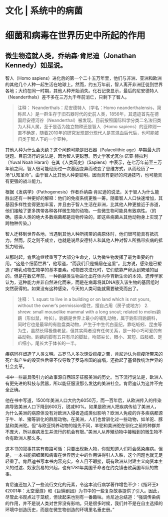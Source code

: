 # 文化 | 系统中的病菌
# 细菌和病毒在世界历史中所起的作用
## 微生物造就人类，乔纳森·肯尼迪（Jonathan Kennedy）如是说。

智人（Homo sapiens）进化后的第一个二十五万年里，他们与非洲、亚洲和欧洲的其他几个人种一起生活在地球上。然而，约五万年前，智人离开非洲迁徙到世界各地；大约在同一时期，其他人种开始消失。化石记录显示，最后的尼安德特人（Neanderthals）差不多在三万九千年前消亡，只剩下了智人。

> 注释：
Neanderthals：尼安德特人（学名：Homo neanderthalensis，简称尼人）是一群生存于旧石器时代的史前人类，1856年，其遗迹首先在德国尼安德河谷（Neanderthal）被发现。目前按照国际科学分类二名法归类为人科人属，至于是否为独立物种还是智人（Homo sapiens）的亚种则一直不确定，随着2010年的研究发现部分现代人是其混血后代后，也可能被归类于智人下的一个亚种。

其他人种为什么会灭绝？这个问题可能是旧石器（Palaeolithic age）早期最大的谜题。目前流行的说法是，因为智人更聪慧。历史学家尤瓦尔·诺亚·赫拉利（Yuval Noah Harari）在其《人类简史》（Sapiens）中表示，在七万年前至三万年前之间，智人很可能经历过一次基因变异而改变了思维方式，从而经历了一场“认知革命”。由于智人比其他人种更聪明，因而具有更好的沟通技巧，也可能具有更强的战斗能力。

根据《发病学》（Pathogenesis）作者乔纳森·肯尼迪的说法，关于智人为什么能胜出还有一种更好的解释：他们的免疫系统更胜一筹。随着智人人口快速增加，其基因多样性变得更加丰富，并且由于智人生活在非洲，比其他人种更接近于赤道，他们接触了更多携带各种各样微生物的动物。一些微生物可能具有致病性。（的确，感染人类的绝大多数病菌都是动物传染的，即这些病菌从其他动物身上实现了跨物种传染。）

智人迁移到世界各地，当遇到其他人种所携带的病原体时，他们很可能具有抵抗力。然而，反之则不成立，也就是说尼安德特人和其他人种对智人所携带疾病的抵抗力较弱。

从那时起，肯尼迪继续重写了大部分生命史，认为微生物发挥了最为重要的作用。“这是个细菌世界”，他写道，“而我们只是蜗居在这里”。比方说，感染是已塑造了哺乳动物生物学的基本要素。动物首次进化时，它们依靠产卵达到繁殖的目的。但是在数亿年前，一种鼩鼱类生物进化出在体内孕育新生命的本领。遗传学家认为，这种能力并非自然进化而来，而是在病毒将其DNA嵌入该生物的基因组时突然获得的。如果没有这种感染，今天的人类可能就需要破壳而出了。

> 注释：
    1. squat: to live in a building or on land which is not yours, without the owner’s permission偷住，擅自占用（房子或地方）
    2. shrew: small mouselike mammal with a long snout; related to moles鼩鼱（形似鼠，吻长）。鼩鼱是世界上最小的哺乳动物，属于鼩形目鼩鼱科，同时它也是最早的有胎盘类动物，产生于中生代白垩纪，靠吃蚯蚓、昆虫等为生，虽然长得极像老鼠，但其实两者没有任何关系，是一种小巧可爱的有益动物。鼩鼱的脚有五只有爪的脚趾，吻部尖长，眼小、耳短、四肢细、足爪细小，尾长大于体长的一半。


疾病同样塑造了人类文明。古罗马人多次饱受瘟疫之苦，肯尼迪认为瘟疫所带来的死亡和产生的毁灭性后果不仅导致了罗马帝国的崩塌，还掀起了基督教统治世界的社会变革。

书中一些最具吸引力的故事源自西班牙征服美洲的历史。当下流行说法是，欧洲人有更先进的科技与武器，所以能征服没那么发达的美洲社会。肯尼迪认为这并不完全正确。

他在书中写道，1500年美洲人口大约为6050万，而一百年后，从欧洲传入的传染病导致美洲人口下降到600万，锐减90%。如果是欧洲人把疾病传给了美洲人，为什么美洲的病原体没有对欧洲入侵者造成类似影响？欧洲人免疫的许多疾病都源于牛、羊、猪等驯化的群居动物。在美洲，人们也曾驯化过一些动物，如羊驼、豚鼠和美洲驼。但“与欧亚饲养动物的祖先不同，羊驼和美洲驼在驯化之前的种群并不庞大，所以疾病发生并流行的机会有限。”美洲人从养殖动物中接触到的微生物不会有欧洲人那么多。

这本书的叙事其实有套路可循：只要出现新人物，你就知道人们将会感染疾病。但是，一本书能把细菌和病毒在世界历史中的作用讲得引人入胜，这个问题也就无足轻重了。肯尼迪书写本书内容充实，令人目不暇接，既有欧洲从封建主义向资本主义的过渡、奴隶贸易的兴起，也有1781年美国革命者在约克镇击败英国军队的故事。

肯尼迪还加入了一些流行文化的元素，令这本流行病学著作增色不少：《指环王》《2001年：太空漫游》和《巨蟒剧团》为书中的一些复杂故事提供了引入。因此，尽管此书观点过于笼统，但读起来也别有一番趣味。肯尼迪总结道：“强调传染病的作用，并不是说人类对世界没有影响。只是很多时候，我们并不是在自主选择的环境中创造历史，而是在微生物创造的环境里名垂史册。”